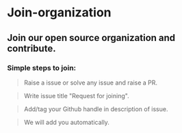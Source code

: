 # Join-organization

## Join our open source organization and contribute.

### Simple steps to join:

> Raise a issue or solve any issue and raise a PR.

> Write issue title "Request for joining".

> Add/tag your Github handle in description of issue.

> We will add you automatically.
